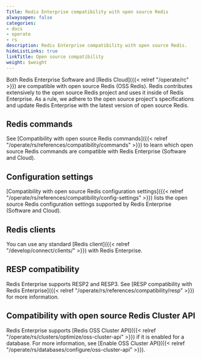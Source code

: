 ```yaml
---
Title: Redis Enterprise compatibility with open source Redis
alwaysopen: false
categories:
- docs
- operate
- rs
description: Redis Enterprise compatibility with open source Redis.
hideListLinks: true
linkTitle: Open source compatibility
weight: $weight
---
```

Both Redis Enterprise Software and [Redis Cloud]({{< relref "/operate/rc" >}}) are compatible with open source
Redis (OSS Redis). Redis contributes extensively to the open source Redis
project and uses it inside of Redis Enterprise. As a rule, we adhere to
the open source project's specifications and update
Redis Enterprise with the latest version of open source Redis.

## Redis commands

See [Compatibility with open source Redis commands]({{< relref "/operate/rs/references/compatibility/commands" >}}) to learn which open source Redis commands are compatible with Redis Enterprise (Software and Cloud).

## Configuration settings

[Compatibility with open source Redis configuration settings]({{< relref "/operate/rs/references/compatibility/config-settings" >}}) lists the open source Redis configuration settings supported by Redis Enterprise (Software and Cloud).

## Redis clients

You can use any standard [Redis client]({{< relref "/develop/connect/clients/" >}}) with Redis Enterprise.

## RESP compatibility

Redis Enterprise supports RESP2 and RESP3. See [RESP compatibility with Redis Enterprise]({{< relref "/operate/rs/references/compatibility/resp" >}}) for more information.

## Compatibility with open source Redis Cluster API

Redis Enterprise supports [Redis OSS Cluster API]({{< relref "/operate/rs/clusters/optimize/oss-cluster-api" >}}) if it is enabled for a database. For more information, see [Enable OSS Cluster API]({{< relref "/operate/rs/databases/configure/oss-cluster-api" >}}).
